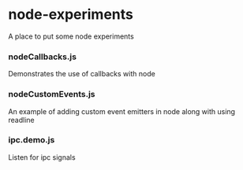 # node-experiments
A place to put some node experiments

### nodeCallbacks.js
Demonstrates the use of callbacks with node

### nodeCustomEvents.js
An example of adding custom event emitters in node along with using readline

### ipc.demo.js
Listen for ipc signals
